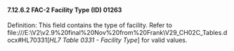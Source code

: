 #### 7.12.6.2 FAC-2 Facility Type (ID) 01263

Definition: This field contains the type of facility. Refer to file:///E:\V2\v2.9%20final%20Nov%20from%20Frank\V29_CH02C_Tables.docx#HL70331[_HL7 Table 0331 - Facility Type_] for valid values.
